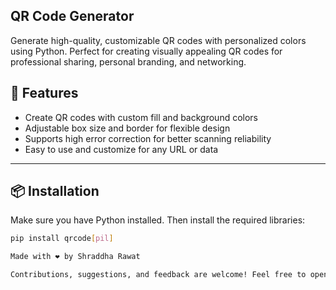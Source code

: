 ## QR Code Generator

Generate high-quality, customizable QR codes with personalized colors using Python. Perfect for creating visually appealing QR codes for professional sharing, personal branding, and networking.

## 🚀 Features

- Create QR codes with custom fill and background colors  
- Adjustable box size and border for flexible design  
- Supports high error correction for better scanning reliability  
- Easy to use and customize for any URL or data  

---

## 📦 Installation

Make sure you have Python installed. Then install the required libraries:

```bash
pip install qrcode[pil]

Made with ❤️ by Shraddha Rawat

Contributions, suggestions, and feedback are welcome! Feel free to open issues or submit pull requests.


